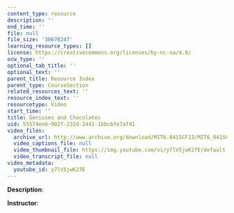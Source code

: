 ```yaml
---
content_type: resource
description: ''
end_time: ''
file: null
file_size: '30670247'
learning_resource_types: []
license: https://creativecommons.org/licenses/by-nc-sa/4.0/
ocw_type: ''
optional_tab_title: ''
optional_text: ''
parent_title: Resource Index
parent_type: CourseSection
related_resources_text: ''
resource_index_text: ''
resourcetype: Video
start_time: ''
title: Geniuses and Chocolates
uid: 55574ee6-902f-232d-2441-1bbcbfe7af41
video_files:
  archive_url: http://www.archive.org/download/MIT6.041SCF13/MIT6_041SCF13_Geniuses_and_Chocolates_300k.mp4
  video_captions_file: null
  video_thumbnail_file: https://img.youtube.com/vi/y7lV5jwK27E/default.jpg
  video_transcript_file: null
video_metadata:
  youtube_id: y7lV5jwK27E
---
```


**Description**:

**Instructor**:

